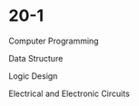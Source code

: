 # 20-1

<p>Computer Programming
<p>Data Structure
<p>Logic Design
<p>Electrical and Electronic Circuits
